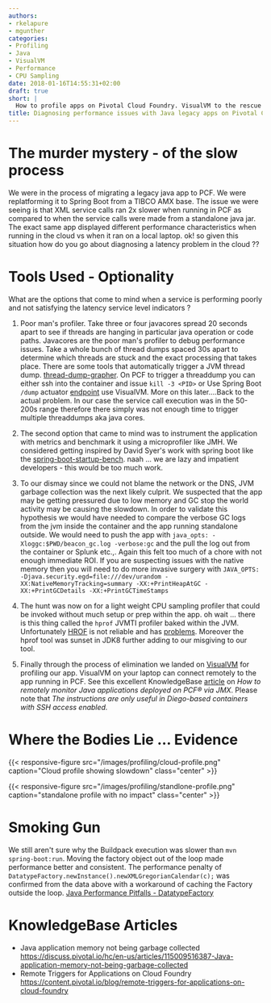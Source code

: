 ```yaml
---
authors:
- rkelapure
- mgunther
categories:
- Profiling
- Java
- VisualVM
- Performance
- CPU Sampling
date: 2018-01-16T14:55:31+02:00
draft: true
short: |
  How to profile apps on Pivotal Cloud Foundry. VisualVM to the rescue!
title: Diagnosing performance issues with Java legacy apps on Pivotal Cloud Foundry
---
```


# The murder mystery - of the slow process

We were in the process of migrating a legacy java app to PCF. We were replatforming it to Spring Boot from a TIBCO AMX base. The issue we were seeing is that XML service calls ran 2x slower when running in PCF as compared to when the service calls were made from a standalone java jar. The exact same app displayed different performance characteristics when running in the cloud vs when it ran on a local laptop. ok! so given this situation how do you go about diagnosing a latency problem in the cloud ??

# Tools Used - Optionality  
What are the options that come to mind when a service is performing poorly and not satisfying the latency service level indicators ?

1. Poor man's profiler. Take three or four javacores spread 20 seconds apart to see if threads are hanging in particular java operation or code paths. Javacores are the poor man's profiler to debug performance issues. Take a whole bunch of thread dumps spaced 30s apart to determine which threads are stuck and the exact processing that takes place. There are some tools that automatically trigger a JVM thread dump. [thread-dump-grapher](https://github.com/davidminor/java-thread-dump-grapher). On PCF to trigger a threaddump you can either ssh into the container and issue `kill -3 <PID>` or Use Spring Boot `/dump` actuator [endpoint](https://docs.spring.io/spring-boot/docs/current/reference/html/production-ready-endpoints.html) use VisualVM. More on this later....Back to the actual problem. In our case the service call execution was in the 50-200s range therefore there simply was not enough time to trigger multiple threaddumps aka java cores.

2. The second option that came to mind was to instrument the application with metrics and benchmark it using a microprofiler like JMH. We considered getting inspired by David Syer's work with spring boot like the [spring-boot-startup-bench](https://github.com/dsyer/spring-boot-startup-bench). naah ... we are lazy and impatient developers - this would be too much work.

3. To our dismay since we could not blame the network or the DNS, JVM garbage collection was the next likely culprit. We suspected that the app may be getting pressured due to low memory and GC stop the world activity may be causing the slowdown. In order to validate this hypothesis we would have needed to compare the verbose GC logs from the jvm inside the container and the app running standalone outside. We would need to push the app with `java_opts: -Xloggc:$PWD/beacon_gc.log -verbose:gc` and the pull the log out from the container or Splunk etc.,. Again this felt too much of a chore with not enough immediate ROI. If you are suspecting issues with the native memory then you will need to do more invasive surgery with ```JAVA_OPTS: -Djava.security.egd=file:///dev/urandom -XX:NativeMemoryTracking=summary -XX:+PrintHeapAtGC -XX:+PrintGCDetails -XX:+PrintGCTimeStamps```

4. The hunt was now on for a light weight CPU sampling profiler that could be invoked without much setup or prep within the app. oh wait ... there is this thing called the `hprof` JVMTI profiler baked within the JVM. Unfortunately [HROF](https://docs.oracle.com/javase/8/docs/technotes/guides/troubleshoot/tooldescr008.html) is not reliable and has [problems](http://www.brendangregg.com/blog/2014-06-09/java-cpu-sampling-using-hprof.html). Moreover the hprof tool was sunset in JDK8 further adding to our misgiving to our tool.

5. Finally through the process of elimination we landed on [VisualVM](https://visualvm.github.io/index.html) for profiling our app. VisualVM on your laptop can connect remotely to the app running in PCF. See this excellent KnowledgeBase [article](https://discuss.pivotal.io/hc/en-us/articles/221330108-How-to-remotely-monitor-Java-applications-deployed-on-PCF-via-JMX) on _How to remotely monitor Java applications deployed on PCF® via JMX_. Please note that *The instructions are only useful in Diego-based containers with SSH access enabled.*

# Where the Bodies Lie ... Evidence

{{< responsive-figure src="/images/profiling/cloud-profile.png" caption="Cloud profile showing slowdown" class="center" >}}

{{< responsive-figure src="/images/profiling/standlone-profile.png" caption="standalone profile with no impact" class="center" >}}

# Smoking Gun

We still aren't sure why the Buildpack execution was slower than `mvn spring-boot:run`. Moving the factory object out of the loop made performance better and consistent. The performance penalty of `DatatypeFactory.newInstance().newXMLGregorianCalendar(c);` was confirmed from the data above with a workaround of caching the Factory outside the loop. [Java Performance Pitfalls - DatatypeFactory](http://dimovelev.blogspot.com/2013/10/java-performance-pitfalls.html)

# KnowledgeBase Articles
- Java application memory not being garbage collected https://discuss.pivotal.io/hc/en-us/articles/115009516387-Java-application-memory-not-being-garbage-collected
- Remote Triggers for Applications on Cloud Foundry https://content.pivotal.io/blog/remote-triggers-for-applications-on-cloud-foundry
